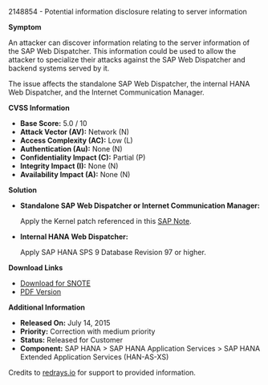 2148854 - Potential information disclosure relating to server information

**Symptom**

An attacker can discover information relating to the server information of the SAP Web Dispatcher. This information could be used to allow the attacker to specialize their attacks against the SAP Web Dispatcher and backend systems served by it.

The issue affects the standalone SAP Web Dispatcher, the internal HANA Web Dispatcher, and the Internet Communication Manager.

**CVSS Information**

- **Base Score:** 5.0 / 10
- **Attack Vector (AV):** Network (N)
- **Access Complexity (AC):** Low (L)
- **Authentication (Au):** None (N)
- **Confidentiality Impact (C):** Partial (P)
- **Integrity Impact (I):** None (N)
- **Availability Impact (A):** None (N)

**Solution**

- **Standalone SAP Web Dispatcher or Internet Communication Manager:**
  
  Apply the Kernel patch referenced in this [SAP Note](https://me.sap.com/softwarecenter/template/products/_APP=00200682500000001943&_EVENT=DISPHIER&HEADER=Y&FUNCTIONBAR=N&EVENT=TREE&NE=NAVIGATE&ENR=67837800100200025031&V=MAINT).

- **Internal HANA Web Dispatcher:**
  
  Apply SAP HANA SPS 9 Database Revision 97 or higher.

**Download Links**

- [Download for SNOTE](https://notesdownloads.sap.com/note/0040000018041682017)
- [PDF Version](https://userapps.support.sap.com/sap/support/sfm/notes/print/0002148854?language=en-US&token=25D5FA2ECF441FF244983858286E7BA9)

**Additional Information**

- **Released On:** July 14, 2015
- **Priority:** Correction with medium priority
- **Status:** Released for Customer
- **Component:** SAP HANA > SAP HANA Application Services > SAP HANA Extended Application Services (HAN-AS-XS)

Credits to [redrays.io](https://redrays.io) for support to provided information.